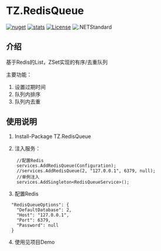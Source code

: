 # TZ.RedisQueue

[![nuget](https://img.shields.io/nuget/v/TZ.RedisQueue.svg?style=flat-square)](https://www.nuget.org/packages/TZ.RedisQueue) 
[![stats](https://img.shields.io/nuget/dt/TZ.RedisQueue.svg?style=flat-square)](https://www.nuget.org/stats/packages/TZ.RedisQueue?groupby=Version)
[![License](https://img.shields.io/badge/license-Apache2.0-blue.svg)](https://github.com/tanyongzheng/TZ.RedisQueue/blob/master/LICENSE)
![.NETStandard](https://img.shields.io/badge/.NETStandard-%3E%3D2.0-green.svg)

## 介绍
基于Redis的List，ZSet实现的有序/去重队列


主要功能：
1. 设置过期时间
2. 队列内排序
3. 队列内去重


## 使用说明

1. Install-Package TZ.RedisQueue

2. 注入服务：
```    
    //配置Redis
    services.AddRedisQueue(Configuration);
    //services.AddRedisQueue(2, "127.0.0.1", 6379, null);
    //单例注入
    services.AddSingleton<RedisQueueService>();
```

3. 配置Redis
```
  "RedisQueueOptions": {
    "DefaultDatabase": 2,
    "Host": "127.0.0.1",
    "Port": 6379,
    "Password": null
  }
```

4. 使用见项目Demo
